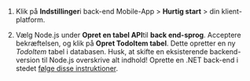 
1. Klik på **Indstillinger**i back-end Mobile-App > **Hurtig start** > din klient-platform. 

2. Vælg Node.js under **Opret en tabel API**til **back end-sprog**. Acceptere bekræftelsen, og klik på **Opret TodoItem tabel**. Dette opretter en ny *TodoItem* tabel i databasen. Husk, at skifte en eksisterende backend-version til Node.js overskrive alt indhold! Oprette en .NET back-end i stedet [følge disse instruktioner](app-service-mobile-dotnet-backend-how-to-use-server-sdk.md#create-app).
